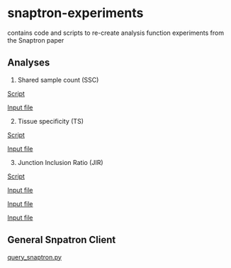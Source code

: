 # snaptron-experiments
contains code and scripts to re-create analysis function experiments from the Snaptron paper


## Analyses

1. Shared sample count (SSC)

[Script](scripts/run_ssc.sh)

[Input file](data/novel_exons.raw.hg38.bed)

2. Tissue specificity (TS)

[Script](scripts/run_ts.sh)

[Input file](data/rel_splices.hg38.snap.tsv)

3. Junction Inclusion Ratio (JIR)

[Script](scripts/run_jir.sh)

[Input file](data/alk_alt_tss.hg19.snap.tsv)

[Input file](data/alk_alt_tss.hg38.snap.tsv)

[Input file](data/alk_alt_tss.hg38.tcga.snap.tsv)


## General Snpatron Client

[query_snaptron.py](client/query_snaptron.py)
